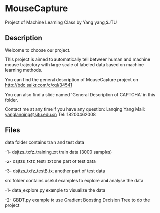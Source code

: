 # MouseCapture
Project of Machine Learning Class by Yang yang,SJTU

## Description
Welcome to choose our project.

This project is aimed to automatically tell between human and machine mouse trajectory with large scale of labeled data based on machine learning methods.

You can find the general description of MouseCapture project on http://bdc.saikr.com/c/cql/34541

You can also find a slide named 'General Description of CAPTCHA' in this folder.

Contact me at any time if you have any question: Lanqing Yang 
Mail: yanglanqing@sjtu.edu.cn 
Tel: 18200462008

## Files
data folder contains train and test data

-1- dsjtzs_txfz_training.txt     train data (3000 samples)

-2- dsjtzs_txfz_test1.txt        one part of test data

-3- dsjtzs_txfz_testB.txt        another part of test data

src folder contains useful examples to explore and analyse the data

-1- data_explore.py              example to visualize the data 

-2- GBDT.py                      example to use Gradient Boosting Decision Tree to do the project
